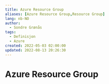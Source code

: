 ```yaml
---
title: Azure Resource Group
aliases: [Azure Resource Group,Resource Group]
lang: nb-NO
author:
  - Sondre Grønås
tags:
  - Definisjon
  - Azure
created: 2022-05-03 02:00:00
updated: 2022-08-13 20:26:30
---
```

# Azure Resource Group
